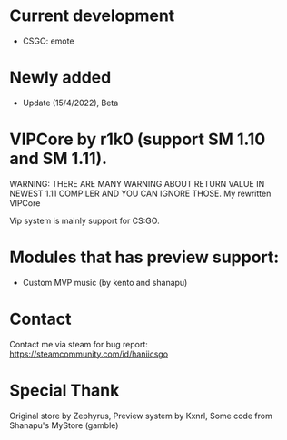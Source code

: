 # Current development
- CSGO: emote

# Newly added
- Update (15/4/2022), Beta

# VIPCore by r1k0 (support SM 1.10 and SM 1.11).
WARNING: THERE ARE MANY WARNING ABOUT RETURN VALUE IN NEWEST 1.11 COMPILER AND YOU CAN IGNORE THOSE.
My rewritten VIPCore

Vip system is mainly support for CS:GO.

# Modules that has preview support:
- Custom MVP music (by kento and shanapu)

# Contact 
Contact me via steam for bug report:
https://steamcommunity.com/id/haniicsgo

# Special Thank
Original store by Zephyrus, Preview system by Kxnrl, Some code from Shanapu's MyStore (gamble)
